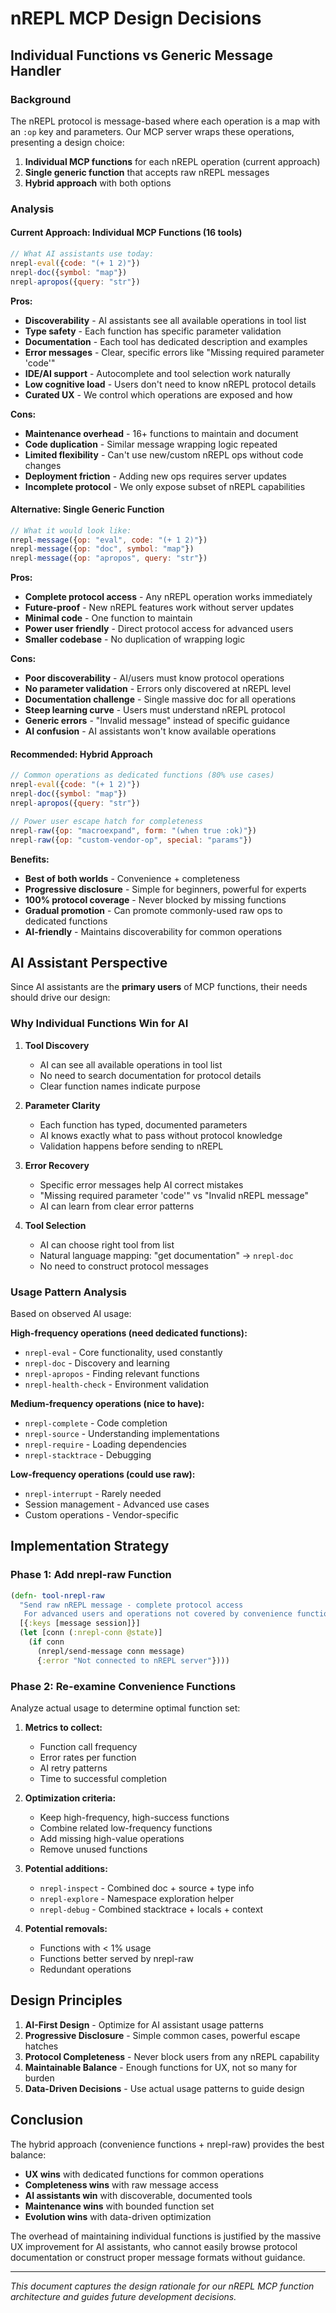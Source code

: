 # nREPL MCP Design Decisions

## Individual Functions vs Generic Message Handler

### Background

The nREPL protocol is message-based where each operation is a map with an `:op` key and parameters. Our MCP server wraps these operations, presenting a design choice:

1. **Individual MCP functions** for each nREPL operation (current approach)
2. **Single generic function** that accepts raw nREPL messages
3. **Hybrid approach** with both options

### Analysis

#### Current Approach: Individual MCP Functions (16 tools)

```javascript
// What AI assistants use today:
nrepl-eval({code: "(+ 1 2)"})
nrepl-doc({symbol: "map"})
nrepl-apropos({query: "str"})
```

**Pros:**
- **Discoverability** - AI assistants see all available operations in tool list
- **Type safety** - Each function has specific parameter validation
- **Documentation** - Each tool has dedicated description and examples
- **Error messages** - Clear, specific errors like "Missing required parameter 'code'"
- **IDE/AI support** - Autocomplete and tool selection work naturally
- **Low cognitive load** - Users don't need to know nREPL protocol details
- **Curated UX** - We control which operations are exposed and how

**Cons:**
- **Maintenance overhead** - 16+ functions to maintain and document
- **Code duplication** - Similar message wrapping logic repeated
- **Limited flexibility** - Can't use new/custom nREPL ops without code changes
- **Deployment friction** - Adding new ops requires server updates
- **Incomplete protocol** - We only expose subset of nREPL capabilities

#### Alternative: Single Generic Function

```javascript
// What it would look like:
nrepl-message({op: "eval", code: "(+ 1 2)"})
nrepl-message({op: "doc", symbol: "map"})
nrepl-message({op: "apropos", query: "str"})
```

**Pros:**
- **Complete protocol access** - Any nREPL operation works immediately
- **Future-proof** - New nREPL features work without server updates
- **Minimal code** - One function to maintain
- **Power user friendly** - Direct protocol access for advanced users
- **Smaller codebase** - No duplication of wrapping logic

**Cons:**
- **Poor discoverability** - AI/users must know protocol operations
- **No parameter validation** - Errors only discovered at nREPL level
- **Documentation challenge** - Single massive doc for all operations
- **Steep learning curve** - Users must understand nREPL protocol
- **Generic errors** - "Invalid message" instead of specific guidance
- **AI confusion** - AI assistants won't know available operations

#### Recommended: Hybrid Approach

```javascript
// Common operations as dedicated functions (80% use cases)
nrepl-eval({code: "(+ 1 2)"})
nrepl-doc({symbol: "map"})
nrepl-apropos({query: "str"})

// Power user escape hatch for completeness
nrepl-raw({op: "macroexpand", form: "(when true :ok)"})
nrepl-raw({op: "custom-vendor-op", special: "params"})
```

**Benefits:**
- **Best of both worlds** - Convenience + completeness
- **Progressive disclosure** - Simple for beginners, powerful for experts
- **100% protocol coverage** - Never blocked by missing functions
- **Gradual promotion** - Can promote commonly-used raw ops to dedicated functions
- **AI-friendly** - Maintains discoverability for common operations

## AI Assistant Perspective

Since AI assistants are the **primary users** of MCP functions, their needs should drive our design:

### Why Individual Functions Win for AI

1. **Tool Discovery**
   - AI can see all available operations in tool list
   - No need to search documentation for protocol details
   - Clear function names indicate purpose

2. **Parameter Clarity**
   - Each function has typed, documented parameters
   - AI knows exactly what to pass without protocol knowledge
   - Validation happens before sending to nREPL

3. **Error Recovery**
   - Specific error messages help AI correct mistakes
   - "Missing required parameter 'code'" vs "Invalid nREPL message"
   - AI can learn from clear error patterns

4. **Tool Selection**
   - AI can choose right tool from list
   - Natural language mapping: "get documentation" → `nrepl-doc`
   - No need to construct protocol messages

### Usage Pattern Analysis

Based on observed AI usage:

**High-frequency operations (need dedicated functions):**
- `nrepl-eval` - Core functionality, used constantly
- `nrepl-doc` - Discovery and learning
- `nrepl-apropos` - Finding relevant functions
- `nrepl-health-check` - Environment validation

**Medium-frequency operations (nice to have):**
- `nrepl-complete` - Code completion
- `nrepl-source` - Understanding implementations
- `nrepl-require` - Loading dependencies
- `nrepl-stacktrace` - Debugging

**Low-frequency operations (could use raw):**
- `nrepl-interrupt` - Rarely needed
- Session management - Advanced use cases
- Custom operations - Vendor-specific

## Implementation Strategy

### Phase 1: Add nrepl-raw Function
```clojure
(defn- tool-nrepl-raw
  "Send raw nREPL message - complete protocol access
   For advanced users and operations not covered by convenience functions"
  [{:keys [message session]}]
  (let [conn (:nrepl-conn @state)]
    (if conn
      (nrepl/send-message conn message)
      {:error "Not connected to nREPL server"})))
```

### Phase 2: Re-examine Convenience Functions

Analyze actual usage to determine optimal function set:

1. **Metrics to collect:**
   - Function call frequency
   - Error rates per function
   - AI retry patterns
   - Time to successful completion

2. **Optimization criteria:**
   - Keep high-frequency, high-success functions
   - Combine related low-frequency functions
   - Add missing high-value operations
   - Remove unused functions

3. **Potential additions:**
   - `nrepl-inspect` - Combined doc + source + type info
   - `nrepl-explore` - Namespace exploration helper
   - `nrepl-debug` - Combined stacktrace + locals + context

4. **Potential removals:**
   - Functions with < 1% usage
   - Functions better served by nrepl-raw
   - Redundant operations

## Design Principles

1. **AI-First Design** - Optimize for AI assistant usage patterns
2. **Progressive Disclosure** - Simple common cases, powerful escape hatches
3. **Protocol Completeness** - Never block users from any nREPL capability
4. **Maintainable Balance** - Enough functions for UX, not so many for burden
5. **Data-Driven Decisions** - Use actual usage patterns to guide design

## Conclusion

The hybrid approach (convenience functions + nrepl-raw) provides the best balance:

- **UX wins** with dedicated functions for common operations
- **Completeness wins** with raw message access
- **AI assistants win** with discoverable, documented tools
- **Maintenance wins** with bounded function set
- **Evolution wins** with data-driven optimization

The overhead of maintaining individual functions is justified by the massive UX improvement for AI assistants, who cannot easily browse protocol documentation or construct proper message formats without guidance.

---

*This document captures the design rationale for our nREPL MCP function architecture and guides future development decisions.*